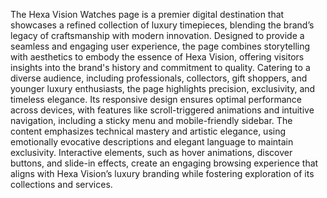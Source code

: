 The Hexa Vision Watches page is a premier digital destination that showcases a refined collection of luxury timepieces, blending the brand’s legacy of craftsmanship with modern innovation. Designed to provide a seamless and engaging user experience, the page combines storytelling with aesthetics to embody the essence of Hexa Vision, offering visitors insights into the brand's history and commitment to quality. Catering to a diverse audience, including professionals, collectors, gift shoppers, and younger luxury enthusiasts, the page highlights precision, exclusivity, and timeless elegance. Its responsive design ensures optimal performance across devices, with features like scroll-triggered animations and intuitive navigation, including a sticky menu and mobile-friendly sidebar. The content emphasizes technical mastery and artistic elegance, using emotionally evocative descriptions and elegant language to maintain exclusivity. Interactive elements, such as hover animations, discover buttons, and slide-in effects, create an engaging browsing experience that aligns with Hexa Vision’s luxury branding while fostering exploration of its collections and services.